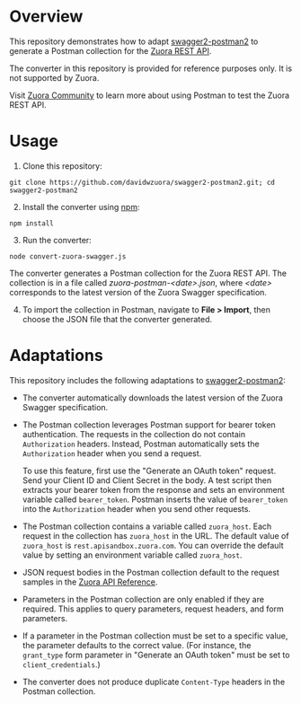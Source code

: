 # Overview

This repository demonstrates how to adapt [swagger2-postman2](https://github.com/postmanlabs/swagger2-postman2) to generate a Postman collection for the [Zuora REST API](https://www.zuora.com/developer/api-reference/).

The converter in this repository is provided for reference purposes only. It is not supported by Zuora.

Visit [Zuora Community](https://community.zuora.com/t5/Developers/Postman-collection-for-the-Zuora-REST-API/gpm-p/25600) to learn more about using Postman to test the Zuora REST API.

# Usage

1. Clone this repository:

  ```
  git clone https://github.com/davidwzuora/swagger2-postman2.git; cd swagger2-postman2
  ```

2. Install the converter using [npm](https://www.npmjs.com/):

  ```
  npm install
  ```

3. Run the converter:

  ```
  node convert-zuora-swagger.js
  ```

  The converter generates a Postman collection for the Zuora REST API. The collection is in a file called *zuora-postman-\<date>.json*, where *\<date>* corresponds to the latest version of the Zuora Swagger specification.

4. To import the collection in Postman, navigate to **File > Import**, then choose the JSON file that the converter generated.

# Adaptations

This repository includes the following adaptations to [swagger2-postman2](https://github.com/postmanlabs/swagger2-postman2):

* The converter automatically downloads the latest version of the Zuora Swagger specification.

* The Postman collection leverages Postman support for bearer token authentication. The requests in the collection do not contain `Authorization` headers. Instead, Postman automatically sets the `Authorization` header when you send a request.

  To use this feature, first use the "Generate an OAuth token" request. Send your Client ID and Client Secret in the body. A test script then extracts your bearer token from the response and sets an environment variable called `bearer_token`. Postman inserts the value of `bearer_token` into the `Authorization` header when you send other requests.

* The Postman collection contains a variable called `zuora_host`. Each request in the collection has `zuora_host` in the URL. The default value of `zuora_host` is `rest.apisandbox.zuora.com`. You can override the default value by setting an environment variable called `zuora_host`.

* JSON request bodies in the Postman collection default to the request samples in the [Zuora API Reference](https://www.zuora.com/developer/api-reference/).

* Parameters in the Postman collection are only enabled if they are required. This applies to query parameters, request headers, and form parameters.

* If a parameter in the Postman collection must be set to a specific value, the parameter defaults to the correct value. (For instance, the `grant_type` form parameter in "Generate an OAuth token" must be set to `client_credentials`.)

* The converter does not produce duplicate `Content-Type` headers in the Postman collection.
